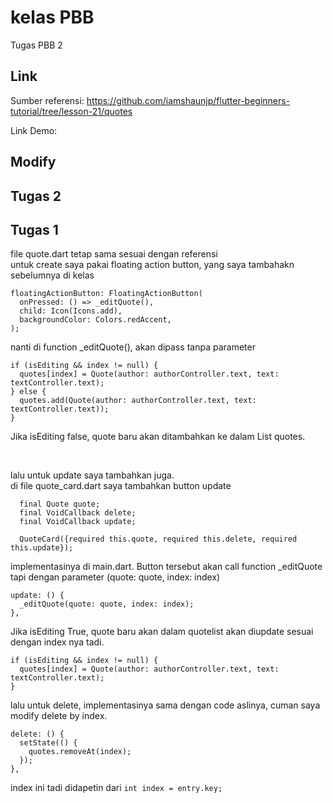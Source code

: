 # kelas PBB

Tugas PBB 2

## Link

Sumber referensi:
https://github.com/iamshaunjp/flutter-beginners-tutorial/tree/lesson-21/quotes

Link Demo:


## Modify

## Tugas 2


## Tugas 1

file quote.dart tetap sama sesuai dengan referensi
<br>
untuk create saya pakai floating action button, yang saya tambahakn sebelumnya di kelas<br>
```
floatingActionButton: FloatingActionButton(
  onPressed: () => _editQuote(),
  child: Icon(Icons.add),
  backgroundColor: Colors.redAccent,
);
```
nanti di function _editQuote(), akan dipass tanpa parameter
```
if (isEditing && index != null) {
  quotes[index] = Quote(author: authorController.text, text: textController.text);
} else {
  quotes.add(Quote(author: authorController.text, text: textController.text));
}
```
Jika isEditing false, quote baru akan ditambahkan ke dalam List quotes.

<br>

lalu untuk update saya tambahkan juga.<br>
di file quote_card.dart saya tambahkan button update
```
  final Quote quote;
  final VoidCallback delete;
  final VoidCallback update;

  QuoteCard({required this.quote, required this.delete, required this.update});
```
implementasinya di main.dart. Button tersebut akan call function _editQuote tapi dengan parameter (quote: quote, index: index)

```
update: () {
  _editQuote(quote: quote, index: index);
},
```
Jika isEditing True, quote baru akan dalam quotelist akan diupdate sesuai dengan index nya tadi.
```
if (isEditing && index != null) {
  quotes[index] = Quote(author: authorController.text, text: textController.text);
}
```

lalu untuk delete, implementasinya sama dengan code aslinya, cuman saya modify delete by index.

```
delete: () {
  setState(() {
    quotes.removeAt(index);
  });
},
```
index ini tadi didapetin dari
```int index = entry.key; ```
